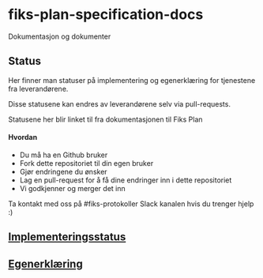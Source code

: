 # fiks-plan-specification-docs

Dokumentasjon og dokumenter

## Status

Her finner man statuser på implementering og egenerklæring for tjenestene fra leverandørene.

Disse statusene kan endres av leverandørene selv via pull-requests.

Statusene her blir linket til fra dokumentasjonen til Fiks Plan 

#### Hvordan

- Du må ha en Github bruker
- Fork dette repositoriet til din egen bruker
- Gjør endringene du ønsker 
- Lag en pull-request for å få dine endringer inn i dette repositoriet
- Vi godkjenner og merger det inn

Ta kontakt med oss på #fiks-protokoller Slack kanalen hvis du trenger hjelp :)

## [Implementeringsstatus](Status/Implementering)
## [Egenerklæring](Status/Egenerklæring)
